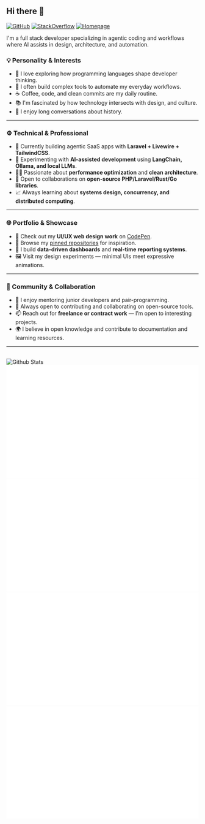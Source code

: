 ## Hi there 👋

[![GitHub](https://img.shields.io/badge/GitHub-%40tomshaw-239a3b.svg)][GitHub]
[![StackOverflow](https://img.shields.io/badge/Stack%20Overflow-tomshaw-F47F24)][StackOverflow]
[![Homepage](https://img.shields.io/badge/Homepage-Visit-blue)][HomePage]

I'm a full stack developer specializing in agentic coding and workflows where AI assists in design, architecture, and automation.

### 💡 Personality & Interests

* 🧠 I love exploring how programming languages shape developer thinking.
* 🧩 I often build complex tools to automate my everyday workflows.
* ☕ Coffee, code, and clean commits are my daily routine.
* 📚 I'm fascinated by how technology intersects with design, and culture.
* 📜 I enjoy long conversations about history.

---

### ⚙️ Technical & Professional

* 🚀 Currently building agentic SaaS apps with **Laravel + Livewire + TailwindCSS**.
* 🧰 Experimenting with **AI-assisted development** using **LangChain, Ollama, and local LLMs**.
* 🧑‍💻 Passionate about **performance optimization** and **clean architecture**.
* 🧾 Open to collaborations on **open-source PHP/Laravel/Rust/Go libraries**.
* 📈 Always learning about **systems design, concurrency, and distributed computing**.

---

### 🌐 Portfolio & Showcase

* 🧭 Check out my **UI/UX web design work** on [CodePen](https://codepen.io/urlrider). 
* 📌 Browse my [pinned repositories](https://github.com/urlrider?tab=repositories) for inspiration.
* 🧮 I build **data-driven dashboards** and **real-time reporting systems**.
* 🖼️ Visit my design experiments — minimal UIs meet expressive animations.

---

### 🤝 Community & Collaboration

* 💬 I enjoy mentoring junior developers and pair-programming.
* 🤝 Always open to contributing and collaborating on open-source tools.
* 📫 Reach out for **freelance or contract work** — I’m open to interesting projects.
* 🌍 I believe in open knowledge and contribute to documentation and learning resources.

---

<br>

<img align="left" alt="Github Stats" src="https://github-readme-stats.tomshaw.vercel.app/api?username=tomshaw" />

![](https://raw.githubusercontent.com/tomshaw/github-stats/master/generated/overview.svg#gh-dark-mode-only)
![](https://raw.githubusercontent.com/tomshaw/github-stats/master/generated/overview.svg#gh-light-mode-only)
![](https://raw.githubusercontent.com/tomshaw/github-stats/master/generated/languages.svg#gh-dark-mode-only)
![](https://raw.githubusercontent.com/tomshaw/github-stats/master/generated/languages.svg#gh-light-mode-only)

[HomePage]: https://tomshaw.vercel.app
[Gatsby]: https://tomshaw.us
[YouTube]: https://www.youtube.com/channel/UC_HPiOpyAN3nJ4rTFce730w
[GitHub]: https://github.com/tomshaw
[StackOverflow]: https://stackoverflow.com/users/908382/tom-shaw
